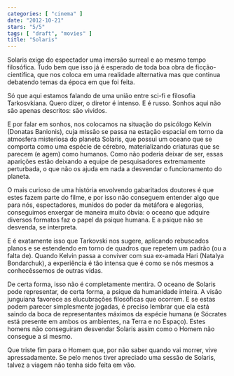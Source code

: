 ```yaml
---
categories: [ "cinema" ]
date: "2012-10-21"
stars: "5/5"
tags: [ "draft", "movies" ]
title: "Solaris"
---
```

Solaris exige do espectador uma imersão surreal e ao mesmo tempo filosófica. Tudo bem que isso já é esperado de toda boa obra de ficção-científica, que nos coloca em uma realidade alternativa mas que continua debatendo temas da época em que foi feita.

Só que aqui estamos falando de uma união entre sci-fi e filosofia Tarkosvkiana. Quero dizer, o diretor é intenso. E é russo. Sonhos aqui não são apenas descritos: são vividos.

E por falar em sonhos, nos colocamos na situação do psicólogo Kelvin (Donatas Banionis), cuja missão se passa na estação espacial em torno da atmosfera misteriosa do planeta Solaris, que possui um oceano que se comporta como uma espécie de cérebro, materializando criaturas que se parecem (e agem) como humanos. Como não poderia deixar de ser, essas aparições estão deixando a equipe de pesquisadores extremamente perturbada, o que não os ajuda em nada a desvendar o funcionamento do planeta.

O mais curioso de uma história envolvendo gabaritados doutores é que estes fazem parte do filme, e por isso não conseguem entender algo que para nós, espectadores, munidos do poder da metáfora e alegorias, conseguimos enxergar de maneira muito óbvia: o oceano que adquire diversos formatos faz o papel da psique humana. E a psique não se desvenda, se interpreta.

E é exatamente isso que Tarkovski nos sugere, aplicando rebuscados planos e se estendendo em torno de quadros que repetem um padrão (ou a falta de). Quando Kelvin passa a conviver com sua ex-amada Hari (Natalya Bondarchuk), a experiência é tão intensa que é como se nós mesmos a conhecêssemos de outras vidas.

De certa forma, isso não é completamente mentira. O oceano de Solaris pode representar, de certa forma, a psique da humanidade inteira. A visão junguiana favorece as elucubrações filosóficas que ocorrem. E se estas podem parecer simplesmente jogadas, é preciso lembrar que ela está saindo da boca de representantes máximos da espécie humana (e Sócrates está presente em ambos os ambientes, na Terra e no Espaço). Estes homens não conseguiram desvendar Solaris assim como o Homem não consegue a si mesmo.

Que triste fim para o Homem que, por não saber quando vai morrer, vive apressadamente. Se pelo menos tiver apreciado uma sessão de Solaris, talvez a viagem não tenha sido feita em vão.

